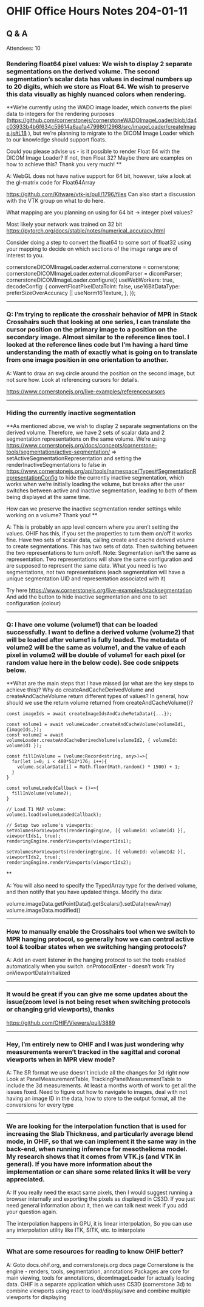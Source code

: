 # OHIF Office Hours Notes 204-01-11


## Q & A

Attendees: 10

### Rendering float64 pixel values: We wish to display 2 separate segmentations on the derived volume. The second segmentation’s scalar data has values in decimal numbers up to 20 digits, which we store as Float 64. We wish to preserve this data visually as highly nuanced colors when rendering.

**We’re currently using the WADO image loader, which converts the pixel data to integers for the rendering purposes (https://github.com/cornerstonejs/cornerstoneWADOImageLoader/blob/da4c03933b4b6f634c59614a6aa1a479980f2968/src/imageLoader/createImage.js#L18 ), but we’re planning to migrate to the DICOM Image Loader which to our knowledge should support floats.

Could you please advise us - is it possible to render Float 64 with the DICOM Image Loader? If not, then Float 32? Maybe there are examples on how to achieve this? Thank you very much!
**

A: WebGL does not have native support for 64 bit, however, take a look at the gl-matrix code for Float64Array

https://github.com/Kitware/vtk-js/pull/1796/files
Can also start a discussion with the VTK group on what to do here.

What mapping are you planning on using for 64 bit -> integer pixel values?

Most likely your network was trained on 32 bit 
https://pytorch.org/docs/stable/notes/numerical_accuracy.html

Consider doing a step to convert the float64 to some sort of float32 using your mapping to decide on which sections of the image range are of interest to you.


cornerstoneDICOMImageLoader.external.cornerstone = cornerstone;
  cornerstoneDICOMImageLoader.external.dicomParser = dicomParser;
  cornerstoneDICOMImageLoader.configure({
    useWebWorkers: true,
    decodeConfig: {
      convertFloatPixelDataToInt: false,
      use16BitDataType: preferSizeOverAccuracy || useNorm16Texture,
    },
  });

--- 

### Q: I’m trying to replicate the crosshair behavior of MPR in Stack Crosshairs such that looking at one series, I can translate the cursor position on the primary image to a position on the secondary image. Almost similar to the reference lines tool. I looked at the reference lines code but I’m having a hard time understanding the math of exactly what is going on to translate from one image position in one orientation to another.

A: Want to draw an svg circle around the position on the second image, but not sure how.  Look at referencing cursors for details.

​​https://www.cornerstonejs.org/live-examples/referencecursors

--- 

### Hiding the currently inactive segmentation 

**As mentioned above, we wish to display 2 separate segmentations on the derived volume. Therefore, we have 2 sets of scalar data and 2 segmentation representations on the same volume. We’re using https://www.cornerstonejs.org/docs/concepts/cornerstone-tools/segmentation/active-segmentation/ => setActiveSegmentationRepresentation and setting the renderInactiveSegmentations to false in https://www.cornerstonejs.org/api/tools/namespace/Types#SegmentationRepresentationConfig  to hide the currently inactive segmentation, which works when we’re initially loading the volume, but breaks after the user switches between active and inactive segmentation, leading to both of them being displayed at the same time. 

How can we preserve the inactive segmentation render settings while working on a volume? Thank you!
**

A: This is probably an app level concern where you aren’t setting the values.  OHIF has this, if you set the properties to turn them on/off it works fine.
Have two sets of scalar data, calling create and cache derived volume to create segmentations.  This has two sets of data.
Then switching between the two representations to turn on/off.
Note: Segmentation isn’t the same as representation.  Two representations will share the same configuration and are supposed to represent the same data.  What you need is two segmentations, not two representations (each segmentation will have a unique segmentation UID and representation associated with it)


Try here https://www.cornerstonejs.org/live-examples/stacksegmentation
And add the button to hide inactive segmentation and one to set configuration (colour)

---

### Q: I have one volume (volume1) that can be loaded successfully. I want to define a derived volume (volume2) that will be loaded after volume1 is fully loaded. The metadata of volume2 will be the same as volume1, and the value of each pixel in volume2 will be double of volume1 for each pixel (or random value here in the below code). See code snippets below. 

**What are the main steps that I have missed (or what are the key steps to achieve this)? 
Why do createAndCacheDerivedVolume and createAndCacheVolume return different types of values?
In general, how should we use the return volume returned from createAndCacheVolume()?

    const imageIds = await createImageIdsAndCacheMetaData({...});
  
    const volume1 = await volumeLoader.createAndCacheVolume(volumeId1, {imageIds,});
    const volume2 = await volumeLoader.createAndCacheDerivedVolume(volumeId2, { volumeId: volumeId1 });

    const fillInVolume = (volume:Record<string, any>)=>{
      for(let i=0; i < 480*512*176; i++){
        volume.scalarData[i] = Math.floor(Math.random() * 1500) + 1;
      }
    } 

    const volumeLoadedCallback = ()=>{
      fillInVolume(volume2);
    }   

    // Load T1 MAP volume:
    volume1.load(volumeLoadedCallback);

    // Setup two volume's viewports:
    setVolumesForViewports(renderingEngine, [{ volumeId: volumeId1 }], viewportIds1, true);
    renderingEngine.renderViewports(viewportIds1); 
  
    setVolumesForViewports(renderingEngine, [{ volumeId: volumeId2 }], viewportIds2, true);
    renderingEngine.renderViewports(viewportIds2); 
**


A: You will also need to specify the TypedArray type for the derived volume, and then notify that you have updated things.
Modify the data:

volume.imageData.getPointData().getScalars().setData(newArray)
volume.imageData.modified()

---

### How to manually enable the Crosshairs tool when we switch to MPR hanging protocol, so generally how we can control active tool & toolbar states when we switching hanging protocols?

A: Add an event listener in the hanging protocol to set the tools enabled automatically when you switch.
onProtocolEnter - doesn’t work
Try onViewportDataInitialized

--- 

### It would be great if you can give me some updates about the issue(zoom level is not being reset when switching protocols or changing grid viewports), thanks

https://github.com/OHIF/Viewers/pull/3889

--- 

### Hey, I’m entirely new to OHIF and I was just wondering why measurements weren’t tracked in the sagittal and coronal viewports when in MPR view mode?

A: The SR format we use doesn’t include all the changes for 3d right now
Look at PanelMeasurementTable, TrackingPanelMeasurementTable to include the 3d measurements.
At least a months worth of work to get all the issues fixed.  Need to figure out how to navigate to images, deal with not having an image ID in the data, how to store to the output format, all the conversions for every type

--- 

### We are looking for the interpolation function that is used for increasing the Slab Thickness, and particularly average blend mode, in OHIF, so that we can implement it the same way in the back-end, when running inference for mesothelioma model. My research shows that it comes from VTK.js (and VTK in general). If you have more information about the implementation or can share some related links it will be very appreciated.


A: If you really need the exact same pixels, then I would suggest running a browser internally and exporting the pixels as displayed in CS3D.  If you just need general information about it, then we can talk next week if you add your question again.

The interpolation happens in GPU, it is linear interpolation, So you can use any interpolation utility like ITK, SITK, etc. to interpolate 


---

### What are some resources for reading to know OHIF better?

A: Goto docs.ohif.org, and cornerstonejs.org docs page
Cornerstone is the engine - renders, tools, segmentation, annotations
Packages are core for main viewing, tools for annotations, dicomImageLoader for actually loading data.
OHIF is a separate application which uses CS3D (cornerstone 3d) to combine viewports using react to load/display/save and combine multiple viewports for displaying
